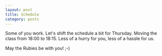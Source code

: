 ```yaml
---
layout: post
title: Schedule
category: posts
---
```


Some of you work. Let's shift the schedule a bit for Thursday. Moving the class
from 18:00 to 18:15. Less of a hurry for you, less of a hassle for us.

May the Rubies be with you! ;-)
